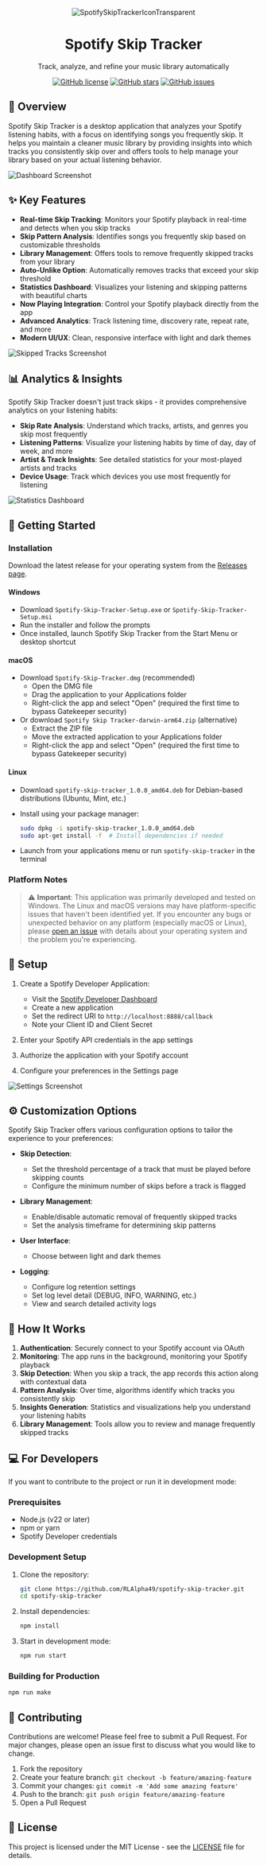 <div align="center">

![SpotifySkipTrackerIconTransparent](https://github.com/user-attachments/assets/4023e57b-64b6-4b60-a369-42290dc887ab)

# Spotify Skip Tracker

Track, analyze, and refine your music library automatically

[![GitHub license](https://img.shields.io/github/license/RLAlpha49/SpotifySkipTracker?style=flat-square)](https://github.com/RLAlpha49/SpotifySkipTracker/blob/master/LICENSE)
[![GitHub stars](https://img.shields.io/github/stars/RLAlpha49/SpotifySkipTracker?style=flat-square)](https://github.com/RLAlpha49/SpotifySkipTracker/stargazers)
[![GitHub issues](https://img.shields.io/github/issues/RLAlpha49/SpotifySkipTracker?style=flat-square)](https://github.com/RLAlpha49/SpotifySkipTracker/issues)

</div>

## 🎵 Overview

Spotify Skip Tracker is a desktop application that analyzes your Spotify listening habits, with a focus on identifying songs you frequently skip. It helps you maintain a cleaner music library by providing insights into which tracks you consistently skip over and offers tools to help manage your library based on your actual listening behavior.

![Dashboard Screenshot](https://github.com/user-attachments/assets/7eac6386-d99e-4191-8f2c-9f8c659f3ad8)

## ✨ Key Features

- **Real-time Skip Tracking**: Monitors your Spotify playback in real-time and detects when you skip tracks
- **Skip Pattern Analysis**: Identifies songs you frequently skip based on customizable thresholds
- **Library Management**: Offers tools to remove frequently skipped tracks from your library
- **Auto-Unlike Option**: Automatically removes tracks that exceed your skip threshold
- **Statistics Dashboard**: Visualizes your listening and skipping patterns with beautiful charts
- **Now Playing Integration**: Control your Spotify playback directly from the app
- **Advanced Analytics**: Track listening time, discovery rate, repeat rate, and more
- **Modern UI/UX**: Clean, responsive interface with light and dark themes

![Skipped Tracks Screenshot](https://github.com/user-attachments/assets/83a4245e-c89e-45b8-9a29-4616886f7b46)

## 📊 Analytics & Insights

Spotify Skip Tracker doesn't just track skips - it provides comprehensive analytics on your listening habits:

- **Skip Rate Analysis**: Understand which tracks, artists, and genres you skip most frequently
- **Listening Patterns**: Visualize your listening habits by time of day, day of week, and more
- **Artist & Track Insights**: See detailed statistics for your most-played artists and tracks
- **Device Usage**: Track which devices you use most frequently for listening

![Statistics Dashboard](https://github.com/user-attachments/assets/2dd977ba-6d09-4122-8d71-02f24edaa816)

## 🚀 Getting Started

### Installation

Download the latest release for your operating system from the [Releases page](https://github.com/RLAlpha49/spotify-skip-tracker/releases).

#### Windows

- Download `Spotify-Skip-Tracker-Setup.exe` or `Spotify-Skip-Tracker-Setup.msi`
- Run the installer and follow the prompts
- Once installed, launch Spotify Skip Tracker from the Start Menu or desktop shortcut

#### macOS

- Download `Spotify-Skip-Tracker.dmg` (recommended)
  - Open the DMG file
  - Drag the application to your Applications folder
  - Right-click the app and select "Open" (required the first time to bypass Gatekeeper security)
- Or download `Spotify Skip Tracker-darwin-arm64.zip` (alternative)
  - Extract the ZIP file
  - Move the extracted application to your Applications folder
  - Right-click the app and select "Open" (required the first time to bypass Gatekeeper security)

#### Linux

- Download `spotify-skip-tracker_1.0.0_amd64.deb` for Debian-based distributions (Ubuntu, Mint, etc.)
- Install using your package manager:

  ```bash
  sudo dpkg -i spotify-skip-tracker_1.0.0_amd64.deb
  sudo apt-get install -f  # Install dependencies if needed
  ```

- Launch from your applications menu or run `spotify-skip-tracker` in the terminal

### Platform Notes

> ⚠️ **Important**: This application was primarily developed and tested on Windows. The Linux and macOS versions may have platform-specific issues that haven't been identified yet. If you encounter any bugs or unexpected behavior on any platform (especially macOS or Linux), please [open an issue](https://github.com/RLAlpha49/spotify-skip-tracker/issues) with details about your operating system and the problem you're experiencing.

## 🔧 Setup

1. Create a Spotify Developer Application:
   - Visit the [Spotify Developer Dashboard](https://developer.spotify.com/dashboard/)
   - Create a new application
   - Set the redirect URI to `http://localhost:8888/callback`
   - Note your Client ID and Client Secret

2. Enter your Spotify API credentials in the app settings
3. Authorize the application with your Spotify account
4. Configure your preferences in the Settings page

![Settings Screenshot](https://github.com/user-attachments/assets/13e2f2cd-050b-484b-824a-11d3def54a0e)

## ⚙️ Customization Options

Spotify Skip Tracker offers various configuration options to tailor the experience to your preferences:

- **Skip Detection**:
  - Set the threshold percentage of a track that must be played before skipping counts
  - Configure the minimum number of skips before a track is flagged
  
- **Library Management**:
  - Enable/disable automatic removal of frequently skipped tracks
  - Set the analysis timeframe for determining skip patterns

- **User Interface**:
  - Choose between light and dark themes

- **Logging**:
  - Configure log retention settings
  - Set log level detail (DEBUG, INFO, WARNING, etc.)
  - View and search detailed activity logs

## 🤔 How It Works

1. **Authentication**: Securely connect to your Spotify account via OAuth
2. **Monitoring**: The app runs in the background, monitoring your Spotify playback
3. **Skip Detection**: When you skip a track, the app records this action along with contextual data
4. **Pattern Analysis**: Over time, algorithms identify which tracks you consistently skip
5. **Insights Generation**: Statistics and visualizations help you understand your listening habits
6. **Library Management**: Tools allow you to review and manage frequently skipped tracks

## 💻 For Developers

If you want to contribute to the project or run it in development mode:

### Prerequisites

- Node.js (v22 or later)
- npm or yarn
- Spotify Developer credentials

### Development Setup

1. Clone the repository:

   ```bash
   git clone https://github.com/RLAlpha49/spotify-skip-tracker.git
   cd spotify-skip-tracker
   ```

2. Install dependencies:

   ```bash
   npm install
   ```

3. Start in development mode:

   ```bash
   npm run start
   ```

### Building for Production

```bash
npm run make
```

## 📝 Contributing

Contributions are welcome! Please feel free to submit a Pull Request. For major changes, please open an issue first to discuss what you would like to change.

1. Fork the repository
2. Create your feature branch: `git checkout -b feature/amazing-feature`
3. Commit your changes: `git commit -m 'Add some amazing feature'`
4. Push to the branch: `git push origin feature/amazing-feature`
5. Open a Pull Request

## 📜 License

This project is licensed under the MIT License - see the [LICENSE](https://github.com/RLAlpha49/spotify-skip-tracker/blob/master/LICENSE) file for details.
